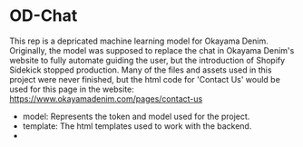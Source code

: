 # OD-Chat
This rep is a depricated machine learning model for Okayama Denim.
Originally, the model was supposed to replace the chat in Okayama Denim's website to fully automate guiding the user, but the introduction of Shopify Sidekick stopped production. Many of the files and assets used in this project were never finished, but the html code for 'Contact Us' would be used for this page in the website: https://www.okayamadenim.com/pages/contact-us
- model: Represents the token and model used for the project.
- template: The html templates used to work with the backend.
- 
